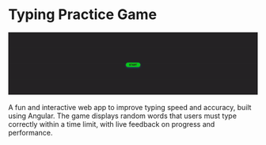 # Typing Practice Game

![](https://github.com/olafmyszak/TypingPractice/blob/master/demo.gif)

A fun and interactive web app to improve typing speed and accuracy, built using Angular. The game displays random words that users must type correctly within a time limit, with live feedback on progress and performance.

